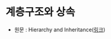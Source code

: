 # 계층구조와 상속

- 원문 : Hierarchy and Inheritance([링크](https://developer.unigine.com/en/docs/2.11/content/materials/inheritance?rlang=cpp))